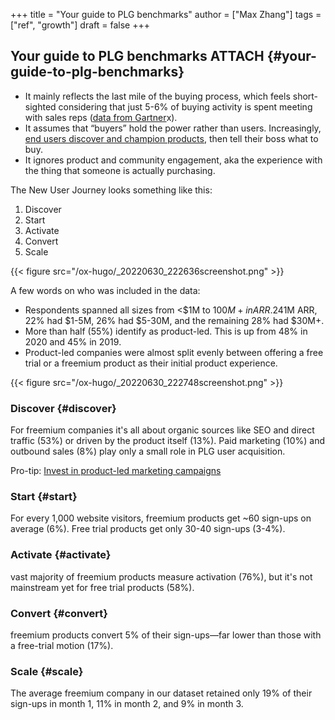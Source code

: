 +++
title = "Your guide to PLG benchmarks"
author = ["Max Zhang"]
tags = ["ref", "growth"]
draft = false
+++

## Your guide to PLG benchmarks <span class="tag"><span class="ATTACH">ATTACH</span></span> {#your-guide-to-plg-benchmarks}

-   It mainly reflects the last mile of the buying process, which feels short-sighted considering that just 5-6% of buying activity is spent meeting with sales reps ([data from Gartner](https://www.gartner.com/en/sales/insights/b2b-buying-journey)x).
-   It assumes that “buyers” hold the power rather than users. Increasingly, [end users discover and champion products](https://openviewpartners.com/blog/age-of-connected-work/), then tell their boss what to buy.
-   It ignores product and community engagement, aka the experience with the thing that someone is actually purchasing.

The New User Journey looks something like this:

1.  Discover
2.  Start
3.  Activate
4.  Convert
5.  Scale

{{< figure src="/ox-hugo/_20220630_222636screenshot.png" >}}

A few words on who was included in the data:

-   Respondents spanned all sizes from &lt;$1M to $100M+ in ARR. 24% of folks had &lt;$1M ARR, 22% had $1-5M, 26% had $5-30M, and the remaining 28% had $30M+.
-   More than half (55%) identify as product-led. This is up from 48% in 2020 and 45% in 2019.
-   Product-led companies were almost split evenly between offering a free trial or a freemium product as their initial product experience.

{{< figure src="/ox-hugo/_20220630_222748screenshot.png" >}}


### Discover {#discover}

For freemium companies it's all about organic sources like SEO and direct traffic (53%) or driven by the product itself (13%). Paid marketing (10%) and outbound sales (8%) play only a small role in PLG user acquisition.

Pro-tip: [Invest in product-led marketing campaigns](https://kylepoyar.substack.com/p/your-guide-to-product-led-marketing?s=w)


### Start {#start}

For every 1,000 website visitors, freemium products get ~60 sign-ups on average (6%). Free trial products get only 30-40 sign-ups (3-4%).


### Activate {#activate}

vast majority of freemium products measure activation (76%), but it's not mainstream yet for free trial products (58%).


### Convert {#convert}

freemium products convert 5% of their sign-ups—far lower than those with a free-trial motion (17%).


### Scale {#scale}

The average freemium company in our dataset retained only 19% of their sign-ups in month 1, 11% in month 2, and 9% in month 3.
